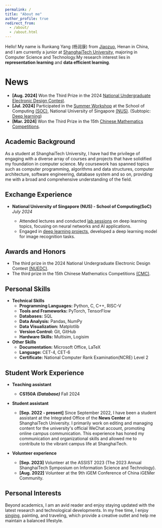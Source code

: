 ```yaml
---
permalink: /
title: "About me"
author_profile: true
redirect_from: 
  - /about/
  - /about.html
---
```

Hello! My name is Runkang Yang (杨润康) from [Jiaozuo](https://zh-two.iwiki.icu/w/index.php?title=Special:Search&search=%E7%84%A6%E4%BD%9C%E5%B8%82), Henan in China, and I am currently a junior at [ShanghaiTech University](https://www.shanghaitech.edu.cn/), majoring in Computer Science and Technology.My research interest lies in **representation learning** and **data efficient learning**.

News
====
* **[Aug. 2024]** Won the Third Prize in the 2024 [National Undergraduate Electronic Design Contest](https://nuedc-sh.sjtu.edu.cn/).
* **[Jul. 2024]** Participated in the [Summer Workshop](https://sws.comp.nus.edu.sg/) at the School of Computing [(SOC)](https://www.comp.nus.edu.sg/), National University of Singapore [(NUS)](https://nus.edu.sg/). (Subtopic: [Deep learning](https://sws.comp.nus.edu.sg/Deep-Learning.html))
* **[Mar. 2024]** Won the Third Prize in the 15th [Chinese Mathematics Competitions](https://www.cms.org.cn/Home/comp/comp/cid/16.html).

## Academic Background

As a student at ShanghaiTech University, I have had the privilege of engaging with a diverse array of courses and projects that have solidified my foundation in computer science. My coursework has spanned topics such as computer programming, algorithms and data structures, computer architecture, software engineering, database system and so on, providing me with a broad and comprehensive understanding of the field.

Exchange Experience
---------------
+  **National University of Singapore (NUS) - School of Computing(SoC)**  
*July 2024*

    - Attended lectures and conducted [lab sessions](https://github.com/Rankyer/NUS-SOC-SummerWorkshop-DeepLearning-Labs) on deep learning topics, focusing on neural networks and AI applications.
    - Engaged in [deep learning projects](https://github.com/Rankyer/NUS-SOC-SummerWorkshop-Project), developed a deep learning model for image recognition tasks.

Awards and Honors
---------------
* The third prize in the 2024 National Undergraduate Electronic Design Contest [(NUEDC)](https://nuedc-sh.sjtu.edu.cn/).
* The third prize in the 15th Chinese Mathematics Competitions [(CMC)](https://www.cms.org.cn/Home/comp/comp/cid/16.html).

Personal Skills
---------------

* **Technical Skills**
  * **Programming Languages:** Python, C, C++, RISC-V
  * **Tools and Frameworks:** PyTorch, TensorFlow
  * **Databases:** SQL
  * **Data Analysis:** Pandas, NumPy
  * **Data Visualization:** Matplotlib
  * **Version Control:** Git, GitHub
  * **Hardware Skills:** Multisim, Logisim
* **Other Skills**
  * **Documentation:** Microsoft Office, LaTeX
  * **Language:** CET-4, CET-6
  * **Certificate:** National Computer Rank Examination(NCRE) Level 2

Student Work Experience
-----------------------
* **Teaching assistant**
  * **CS150A *(Database)*** Fall 2024

* **Student assistant**
  * **[Sep. 2022 - present]** Since September 2022, I have been a student assistant at the Integrated Office of the **News Center** at ShanghaiTech University. I primarily work on editing and managing content for the university's official WeChat account, promoting online campus communication. This experience has honed my communication and organizational skills and allowed me to contribute to the vibrant campus life at ShanghaiTech.
* **Volunteer experience**
  * **[Sep. 2023]** Volunteer at the ASSIST 2023 (The 2023 Annual ShanghaiTech Symposium on Information Science and Technology).
  * **[Aug. 2022]** Volunteer at the 9th iGEM Conference of China iGEMer Community.

Personal Interests
------------------

Beyond academics, I am an avid reader and enjoy staying updated with the latest research and technological developments. In my free time, I enjoy [singing](https://y.qq.com/n/ryqq/playlist/1352076314), painting, and traveling, which provide a creative outlet and help me maintain a balanced lifestyle.

 <!-- I have a keen interest in open-source projects and believe in the power of collaborative innovation to drive progress.  -->